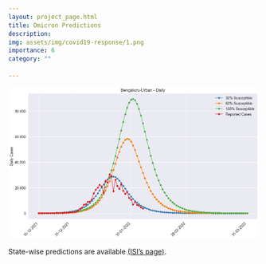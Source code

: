 ```yaml
---
layout: project_page.html
title: Omicron Predictions
description: 
img: assets/img/covid19-response/1.png
importance: 6
category: ""

---
```




<div class="mt-4">
  <img src="/assets/img/covid19-response/1.png" class="img-fluid" alt="">
  <br>
  <p>
    State-wise predictions are available 
    <a href="https://www.isibang.ac.in/~athreya/incovid19/omicron.php">(ISI’s page)</a>.
  </p>
</div>
